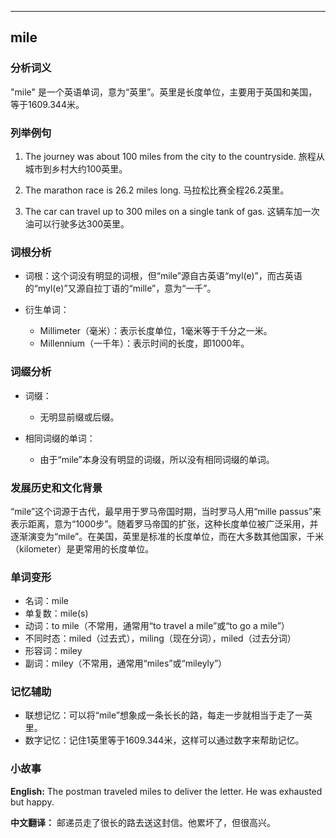 
---------------
## mile
### 分析词义
"mile" 是一个英语单词，意为“英里”。英里是长度单位，主要用于英国和美国，等于1609.344米。

### 列举例句
1. The journey was about 100 miles from the city to the countryside.
   旅程从城市到乡村大约100英里。

2. The marathon race is 26.2 miles long.
   马拉松比赛全程26.2英里。

3. The car can travel up to 300 miles on a single tank of gas.
   这辆车加一次油可以行驶多达300英里。

### 词根分析
- 词根：这个词没有明显的词根，但“mile”源自古英语“myl(e)”，而古英语的“myl(e)”又源自拉丁语的“mille”，意为“一千”。

- 衍生单词：
  - Millimeter（毫米）：表示长度单位，1毫米等于千分之一米。
  - Millennium（一千年）：表示时间的长度，即1000年。

### 词缀分析
- 词缀：
  - 无明显前缀或后缀。

- 相同词缀的单词：
  - 由于“mile”本身没有明显的词缀，所以没有相同词缀的单词。

### 发展历史和文化背景
“mile”这个词源于古代，最早用于罗马帝国时期，当时罗马人用“mille passus”来表示距离，意为“1000步”。随着罗马帝国的扩张，这种长度单位被广泛采用，并逐渐演变为“mile”。在美国，英里是标准的长度单位，而在大多数其他国家，千米（kilometer）是更常用的长度单位。

### 单词变形
- 名词：mile
- 单复数：mile(s)
- 动词：to mile（不常用，通常用“to travel a mile”或“to go a mile”）
- 不同时态：miled（过去式），miling（现在分词），miled（过去分词）
- 形容词：miley
- 副词：miley（不常用，通常用“miles”或“mileyly”）

### 记忆辅助
- 联想记忆：可以将“mile”想象成一条长长的路，每走一步就相当于走了一英里。
- 数字记忆：记住1英里等于1609.344米，这样可以通过数字来帮助记忆。

### 小故事
**English:**
The postman traveled miles to deliver the letter. He was exhausted but happy.

**中文翻译：**
邮递员走了很长的路去送这封信。他累坏了，但很高兴。

